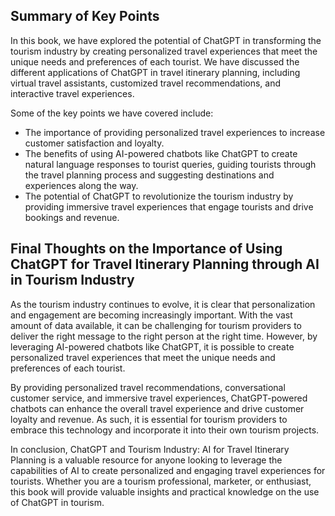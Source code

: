 
Summary of Key Points
---------------------

In this book, we have explored the potential of ChatGPT in transforming the tourism industry by creating personalized travel experiences that meet the unique needs and preferences of each tourist. We have discussed the different applications of ChatGPT in travel itinerary planning, including virtual travel assistants, customized travel recommendations, and interactive travel experiences.

Some of the key points we have covered include:

* The importance of providing personalized travel experiences to increase customer satisfaction and loyalty.
* The benefits of using AI-powered chatbots like ChatGPT to create natural language responses to tourist queries, guiding tourists through the travel planning process and suggesting destinations and experiences along the way.
* The potential of ChatGPT to revolutionize the tourism industry by providing immersive travel experiences that engage tourists and drive bookings and revenue.

Final Thoughts on the Importance of Using ChatGPT for Travel Itinerary Planning through AI in Tourism Industry
--------------------------------------------------------------------------------------------------------------

As the tourism industry continues to evolve, it is clear that personalization and engagement are becoming increasingly important. With the vast amount of data available, it can be challenging for tourism providers to deliver the right message to the right person at the right time. However, by leveraging AI-powered chatbots like ChatGPT, it is possible to create personalized travel experiences that meet the unique needs and preferences of each tourist.

By providing personalized travel recommendations, conversational customer service, and immersive travel experiences, ChatGPT-powered chatbots can enhance the overall travel experience and drive customer loyalty and revenue. As such, it is essential for tourism providers to embrace this technology and incorporate it into their own tourism projects.

In conclusion, ChatGPT and Tourism Industry: AI for Travel Itinerary Planning is a valuable resource for anyone looking to leverage the capabilities of AI to create personalized and engaging travel experiences for tourists. Whether you are a tourism professional, marketer, or enthusiast, this book will provide valuable insights and practical knowledge on the use of ChatGPT in tourism.

